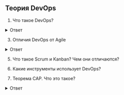 ## Теория DevOps

1. Что такое DevOps?
   
<details>
  <summary>Ответ</summary>
  
   DevOps (сокращение от Development и Operations) - это культурная и методологическая практика в области информационных технологий, которая уделяет особое внимание совместной работе между разработчиками (Development) и системными администраторами, операторами (Operations) и другими ИТ-специалистами. Основной целью DevOps является автоматизация и улучшение процессов разработки, развертывания и управления приложениями, чтобы обеспечить более быструю поставку программного обеспечения с улучшенным качеством.

Основные принципы и практики DevOps включают в себя:

Автоматизация: Автоматизация процессов развертывания, тестирования, интеграции и управления инфраструктурой с использованием инструментов и скриптов.

Совместная работа: Сокращение разрыва между разработкой и операциями, поощрение сотрудничества и обмена знанием между командами.

Непрерывная интеграция и непрерывная поставка (CI/CD): Практика постоянного объединения изменений в коде и автоматической поставки приложений в производство.

Мониторинг и обратная связь: Систематический мониторинг производственных приложений и сбор обратной связи, чтобы быстро выявлять и устранять проблемы.

Использование контейнеров и оркестрации: Использование технологий, таких как Docker и Kubernetes, для упрощения развертывания и масштабирования приложений.

DevOps помогает организациям улучшить скорость поставки продукта, уменьшить количество ошибок и увеличить общую надежность систем. Эта методология стала широко распространенной в индустрии информационных технологий и играет важную роль в достижении более гибких и эффективных процессов разработки и эксплуатации ПО.

</details>


3. Отличия DevOps от Agile

<details>
  <summary>Ответ</summary>

DevOps и Agile - это два разных, но взаимосвязанных подхода в области разработки программного обеспечения. Они имеют разные цели и акценты, но могут дополнять друг друга. Вот основные отличия между ними:

Основная цель:

DevOps - DevOps сконцентрирован на улучшении сотрудничества и интеграции между разработчиками (Development) и операционными специалистами (Operations) с целью автоматизации и улучшения процессов разработки и развертывания программного обеспечения.
Agile - Agile ориентирован на создание гибких и адаптивных процессов разработки, при которых приоритет отдается быстрому реагированию на изменения в требованиях клиентов и созданию ценных итераций продукта.
Область применения:

DevOps - DevOps фокусируется на автоматизации и управлении инфраструктурой, континуальной интеграции, доставке и развертывании программного обеспечения, а также на мониторинге и обратной связи после развертывания.
Agile - Agile применяется на этапе разработки и управления требованиями, управлении проектами и командами, а также на создании ценных итераций продукта.
Результат:

DevOps - Основной результат DevOps - это более быстрая и надежная поставка программного обеспечения, улучшение сотрудничества между командами и снижение рисков при развертывании.
Agile - Основной результат Agile - это более гибкий и адаптивный процесс разработки, способность быстро реагировать на изменения в требованиях и создавать продукт, отвечающий потребностям клиентов.
Акцент на культуре:

DevOps - DevOps акцентирует внимание на культурных изменениях в организации, с целью создания совместной культуры и устранения барьеров между разработкой и операциями.
Agile - Agile также подчеркивает важность культурных изменений, но более ориентирован на изменения в методологиях и процессах.
Хотя DevOps и Agile имеют разные акценты, они могут дополнять друг друга. Комбинированный подход может помочь организациям создавать и поставлять программное обеспечение быстро, надежно и адаптивно, учитывая как аспекты разработки (Agile), так и аспекты развертывания и эксплуатации (DevOps).

</details>

5. Что такое Scrum и Kanban? Чем они отличаются?

6. Какие инструменты использует DevOps?

7. Теорема САР. Что это такое?

<details>
  <summary>Ответ</summary>

Теорема CAP (известная также как теорема Брюера) — эвристическое утверждение о том, что в любой реализации распределённых вычислений возможно обеспечить не более двух из трёх следующих свойств:

- Согласованность данных (англ. consistency) — во всех вычислительных узлах в один момент времени данные не противоречат друг другу;
- Доступность (англ. availability) — любой запрос к распределённой системе завершается корректным откликом, однако без гарантии, что ответы всех узлов системы совпадают;
- Устойчивость к разделению (англ. partition tolerance) — расщепление распределённой системы на несколько изолированных секций не приводит к некорректности отклика от каждой из секций.

</details>

